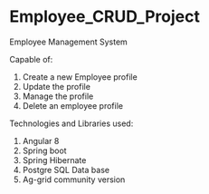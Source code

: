 # Employee_CRUD_Project

Employee Management System

Capable of:
1. Create a new Employee profile
2. Update the profile
3. Manage the profile
4. Delete an employee profile

Technologies and Libraries used:
1. Angular 8
2. Spring boot
3. Spring Hibernate
4. Postgre SQL Data base
5. Ag-grid community version
